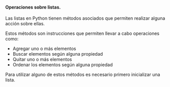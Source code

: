 #### Operaciones sobre listas.

Las listas en Python tienen métodos asociados que permiten realizar alguna acción sobre ellas.

Estos métodos son instrucciones que permiten llevar a cabo operaciones como:

  * Agregar uno o más elementos
  * Buscar elementos según alguna propiedad 
  * Quitar uno o más elementos
  * Ordenar los elementos según alguna propiedad

Para utilizar alguno de estos métodos es necesario primero inicializar una lista.

